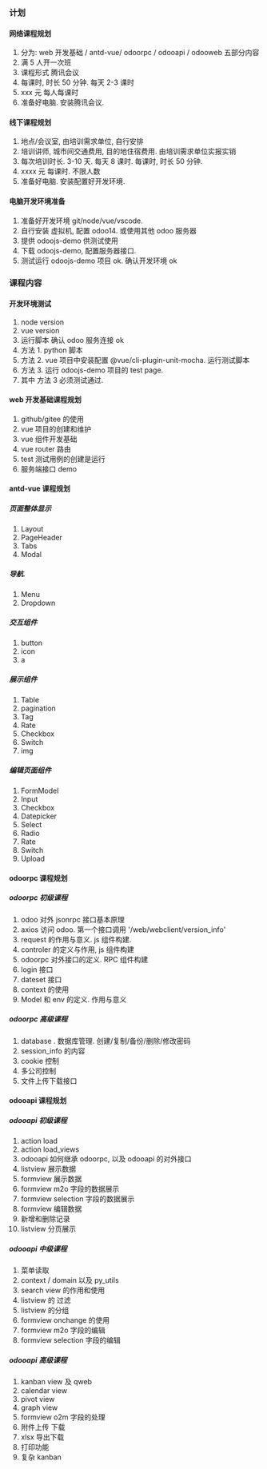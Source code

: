 ### 计划

#### 网络课程规划

1. 分为: web 开发基础 / antd-vue/ odoorpc / odooapi / odooweb 五部分内容
2. 满 5 人开一次班
3. 课程形式 腾讯会议
4. 每课时, 时长 50 分钟. 每天 2-3 课时
5. xxx 元 每人每课时
6. 准备好电脑. 安装腾讯会议.

#### 线下课程规划

1. 地点/会议室, 由培训需求单位, 自行安排
2. 培训讲师, 城市间交通费用, 目的地住宿费用. 由培训需求单位实报实销
3. 每次培训时长. 3-10 天. 每天 8 课时. 每课时, 时长 50 分钟.
4. xxxx 元 每课时. 不限人数
5. 准备好电脑. 安装配置好开发环境.

#### 电脑开发环境准备

1. 准备好开发环境 git/node/vue/vscode.
2. 自行安装 虚拟机, 配置 odoo14. 或使用其他 odoo 服务器
3. 提供 odoojs-demo 供测试使用
4. 下载 odoojs-demo, 配置服务器接口.
5. 测试运行 odoojs-demo 项目 ok. 确认开发环境 ok

### 课程内容

#### 开发环境测试

1. node version
2. vue version
3. 运行脚本 确认 odoo 服务连接 ok
4. 方法 1. python 脚本
5. 方法 2. vue 项目中安装配置 @vue/cli-plugin-unit-mocha. 运行测试脚本
6. 方法 3. 运行 odoojs-demo 项目的 test page.
7. 其中 方法 3 必须测试通过.

#### web 开发基础课程规划

1. github/gitee 的使用
2. vue 项目的创建和维护
3. vue 组件开发基础
4. vue router 路由
5. test 测试用例的创建是运行
6. 服务端接口 demo

#### antd-vue 课程规划

##### 页面整体显示

1. Layout
2. PageHeader
3. Tabs
4. Modal

##### 导航.

1. Menu
2. Dropdown

##### 交互组件

1. button
2. icon
3. a

##### 展示组件

1. Table
2. pagination
3. Tag
4. Rate
5. Checkbox
6. Switch
7. img

##### 编辑页面组件

1. FormModel
2. Input
3. Checkbox
4. Datepicker
5. Select
6. Radio
7. Rate
8. Switch
9. Upload

#### odoorpc 课程规划

##### odoorpc 初级课程

1. odoo 对外 jsonrpc 接口基本原理
2. axios 访问 odoo. 第一个接口调用 '/web/webclient/version_info'
3. request 的作用与意义. js 组件构建.
4. controler 的定义与作用, js 组件构建
5. odoorpc 对外接口的定义. RPC 组件构建
6. login 接口
7. dateset 接口
8. context 的使用
9. Model 和 env 的定义. 作用与意义

##### odoorpc 高级课程

1. database . 数据库管理. 创建/复制/备份/删除/修改密码
2. session_info 的内容
3. cookie 控制
4. 多公司控制
5. 文件上传下载接口

#### odooapi 课程规划

##### odooapi 初级课程

1. action load
2. action load_views
3. odooapi 如何继承 odoorpc, 以及 odooapi 的对外接口
4. listview 展示数据
5. formview 展示数据
6. formview m2o 字段的数据展示
7. formview selection 字段的数据展示
8. formview 编辑数据
9. 新增和删除记录
10. listview 分页展示

##### odooapi 中级课程

1. 菜单读取
2. context / domain 以及 py_utils
3. search view 的作用和使用
4. listview 的 过滤
5. listview 的分组
6. formview onchange 的使用
7. formview m2o 字段的编辑
8. formview selection 字段的编辑

##### odooapi 高级课程

1. kanban view 及 qweb
2. calendar view
3. pivot view
4. graph view
5. formview o2m 字段的处理
6. 附件上传 下载
7. xlsx 导出下载
8. 打印功能
9. 复杂 kanban
